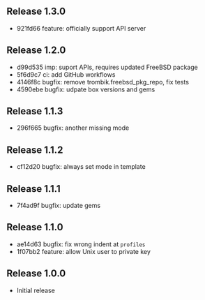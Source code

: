 ## Release 1.3.0

* 921fd66 feature: officially support API server

## Release 1.2.0

* d99d535 imp: suport APIs, requires updated FreeBSD package
* 5f6d9c7 ci: add GitHub workflows
* 4146f8c bugfix: remove trombik.freebsd_pkg_repo, fix tests
* 4590ebe bugfix: udpate box versions and gems

## Release 1.1.3

* 296f665 bugfix: another missing mode

## Release 1.1.2

* cf12d20 bugfix: always set mode in template

## Release 1.1.1

* 7f4ad9f bugfix: update gems

## Release 1.1.0

* ae14d63 bugfix: fix wrong indent at `profiles`
* 1f07bb2 feature: allow Unix user to private key

## Release 1.0.0

* Initial release
